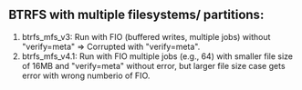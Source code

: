 ## BTRFS with multiple filesystems/ partitions:

1. btrfs_mfs_v3: Run with FIO (buffered writes, multiple jobs) without "verify=meta" => Corrupted with "verify=meta".
2. btrfs_mfs_v4.1: Run with FIO multiple jobs (e.g., 64) with smaller file size of 16MB and "verify=meta" without error, but larger file size case gets error with wrong numberio of FIO.
